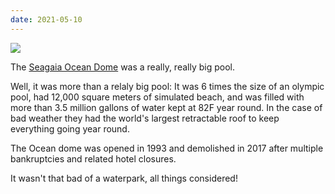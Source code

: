 ```yaml
---
date: 2021-05-10
---
```

![][giphy]

The [Seagaia Ocean Dome][1] was a really, really big pool.

Well, it was more than a relaly big pool:
It was 6 times the size of an olympic pool, had 12,000 square meters of simulated beach,
and was filled with more than 3.5 million gallons of water kept at 82F year round.
In the case of bad weather they had the world's largest retractable roof to keep
everything going year round.

The Ocean dome was opened in 1993 and demolished in 2017 after multiple bankruptcies
and related hotel closures.

It wasn't that bad of a waterpark, all things considered!

[giphy]: https://media.giphy.com/media/12ffdI8DuUi2RO/giphy.gif

[1]: https://www.seagaia.co.jp/index_en.html
